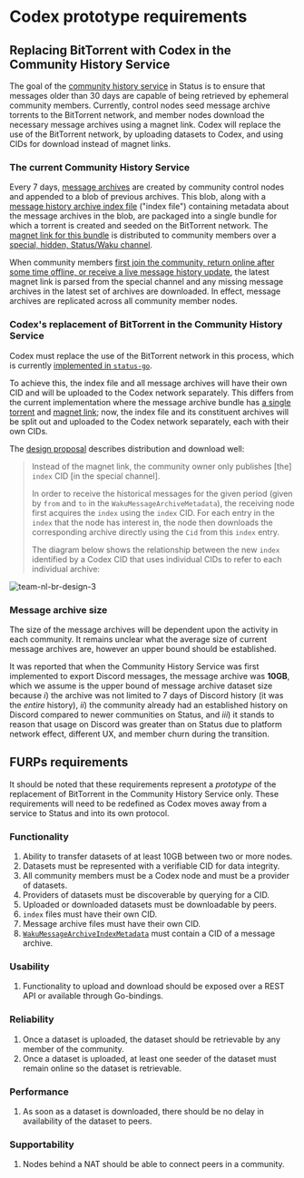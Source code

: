 # Codex prototype requirements

## Replacing BitTorrent with Codex in the Community History Service

The goal of the [community history
service](https://status.app/specs/status-community-history-service) in Status is
to ensure that messages older than 30 days are capable of being retrieved by
ephemeral community members. Currently, control nodes seed message archive
torrents to the BitTorrent network, and member nodes download the necessary
message archives using a magnet link. Codex will replace the use of the
BitTorrent network, by uploading datasets to Codex, and using CIDs for download
instead of magnet links.

### The current Community History Service

Every 7 days, [message
archives](https://status.app/specs/status-community-history-service#message-history-archives)
are created by community control nodes and appended to a blob of previous
archives. This blob, along with a [message history archive index
file](https://status.app/specs/status-community-history-service#message-history-archive-index)
("index file") containing metadata about the message archives in the blob, are
packaged into a single bundle for which a torrent is created and seeded on the
BitTorrent network. The [magnet link for this
bundle](https://status.app/specs/status-community-history-service#creating-magnet-links)
is distributed to community members over a [special, hidden, Status/Waku
channel](https://status.app/specs/status-community-history-service#message-archive-distribution).

When community members [first join the community, return online after some time
offline, or receive a live message history
update](https://status.app/specs/status-community-history-service#fetching-message-history-archives),
the latest magnet link is parsed from the special channel and any missing
message archives in the latest set of archives are downloaded. In effect,
message archives are replicated across all community member nodes.

### Codex's replacement of BitTorrent in the Community History Service

Codex must replace the use of the BitTorrent network in this process, which is
currently [implemented in
`status-go`](https://github.com/status-im/status-go/blob/6322f22783585474803cfc8a6f0a914757d763b5/protocol/messenger_communities.go#L3783).

To achieve this, the index file and all message archives will have their own CID
and will be uploaded to the Codex network separately. This differs from the
current implementation where the message archive bundle has [a single
torrent](https://status.app/specs/status-community-history-service#creating-message-archive-torrents)
and [magnet
link](https://status.app/specs/status-community-history-service#creating-magnet-links);
now, the index file and its constituent archives will be split out and uploaded
to the Codex network separately, each with their own CIDs.

The [design proposal](https://hackmd.io/SdVRXfnTQ_uedz_N7DeFqg) describes
distribution and download well:
> Instead of the magnet link, the community owner only publishes [the] `index`
CID [in the special channel].
>
> In order to receive the historical messages for the given period (given by
`from` and `to` in the `WakuMessageArchiveMetadata`), the receiving node first
acquires the `index` using the `index` CID. For each entry in the `index` that
the node has interest in, the node then downloads the corresponding archive
directly using the `Cid` from this `index` entry.
>
> The diagram below shows the relationship between the new `index` identified by
a Codex CID that uses individual CIDs to refer to each individual archive:

![team-nl-br-design-3](https://hackmd.io/_uploads/rJinDHHYge.svg)

### Message archive size

The size of the message archives will be dependent upon the activity in each
community. It remains unclear what the average size of current message
archives are, however an upper bound should be established.

It was reported that when the Community History Service was first implemented to
export Discord messages, the message archive was **10GB**, which we assume is
the upper bound of message archive dataset size because $i)$ the archive was not
limited to 7 days of Discord history (it was the *entire* history), $ii)$ the
community already had an established history on Discord compared to newer
communities on Status, and $iii)$ it stands to reason that usage on Discord was
greater than on Status due to platform network effect, different UX, and member
churn during the transition.

## FURPs requirements

It should be noted that these requirements represent a *prototype* of the
replacement of BitTorrent in the Community History Service only. These
requirements will need to be redefined as Codex moves away from a service to
Status and into its own protocol.

### Functionality

1. Ability to transfer datasets of at least 10GB between two or more nodes.
2. Datasets must be represented with a verifiable CID for data integrity.
3. All community members must be a Codex node and must be a provider of datasets.
4. Providers of datasets must be discoverable by querying for a CID.
5. Uploaded or downloaded datasets must be downloadable by peers.
6. `index` files must have their own CID.
7. Message archive files must have their own CID.
8. [`WakuMessageArchiveIndexMetadata`](https://status.app/specs/status-community-history-service#wakumessagearchiveindex) must contain a CID of a message archive.

### Usability

1. Functionality to upload and download should be exposed over a REST API or
   available through Go-bindings.

### Reliability

1. Once a dataset is uploaded, the dataset should be retrievable by any
   member of the community.
2. Once a dataset is uploaded, at least one seeder of the dataset must remain
   online so the dataset is retrievable.

### Performance

1. As soon as a dataset is downloaded, there should be no delay in availability
   of the dataset to peers.

### Supportability

1. Nodes behind a NAT should be able to connect peers in a community.
